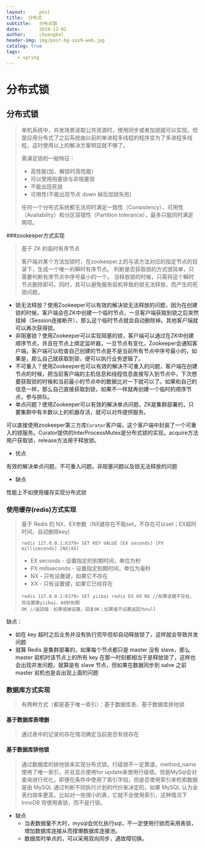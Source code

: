 ```yaml
---
layout:     post
title:	分布式
subtitle: 	分布式锁
date:       2019-12-01
author:     chuangkel
header-img: img/post-bg-ios9-web.jpg
catalog: true
tags:
    - spring
---
```


# 分布式锁


## 分布式锁

> 单机系统中，并发场景读取公共资源时，使用同步或者加锁就可以实现。但是应用分布式了之后系统由以前的单进程多线程的程序变为了多进程多线程，这时使用以上的解决方案明显就不够了。
>
> 需满足锁的一般特征：
>
> - 高性能(加、解锁时高性能）
> - 可以使用阻塞锁与非阻塞锁
> - 不能出现死锁
> - 可用性(不能出现节点 down 掉后加锁失败)
>
> 任何一个分布式系统都无法同时满足一致性（Consistency）、可用性（Availability）和分区容错性（Partition tolerance），最多只能同时满足两项。



###zookeeper方式实现

> 基于 ZK 的临时有序节点
>
> 客户端对某个方法加锁时，在zookeeper上的与该方法对应的指定节点的目录下，生成一个唯一的瞬时有序节点。 判断是否获取锁的方式很简单，只需要判断有序节点中序号最小的一个。 当释放锁的时候，只需将这个瞬时节点删除即可。同时，其可以避免服务宕机导致的锁无法释放，而产生的死锁问题。

- 锁无法释放？使用Zookeeper可以有效的解决锁无法释放的问题，因为在创建锁的时候，客户端会在ZK中创建一个临时节点，一旦客户端获取到锁之后突然挂掉（Session连接断开），那么这个临时节点就会自动删除掉。其他客户端就可以再次获得锁。
- 非阻塞锁？使用Zookeeper可以实现阻塞的锁，客户端可以通过在ZK中创建顺序节点，并且在节点上绑定监听器，一旦节点有变化，Zookeeper会通知客户端，客户端可以检查自己创建的节点是不是当前所有节点中序号最小的，如果是，那么自己就获取到锁，便可以执行业务逻辑了。
- 不可重入？使用Zookeeper也可以有效的解决不可重入的问题，客户端在创建节点的时候，把当前客户端的主机信息和线程信息直接写入到节点中，下次想要获取锁的时候和当前最小的节点中的数据比对一下就可以了。如果和自己的信息一样，那么自己直接获取到锁，如果不一样就再创建一个临时的顺序节点，参与排队。
- 单点问题？使用Zookeeper可以有效的解决单点问题，ZK是集群部署的，只要集群中有半数以上的机器存活，就可以对外提供服务。

可以直接使用zookeeper第三方库`Curator`客户端，这个客户端中封装了一个可重入的锁服务。Curator提供的InterProcessMutex是分布式锁的实现。acquire方法用户获取锁，release方法用于释放锁。

* 优点

有效的解决单点问题，不可重入问题，非阻塞问题以及锁无法释放的问题

* 缺点

性能上不如使用缓存实现分布式锁



### 使用缓存(redis)方式实现

> 基于 Redis 的 NX、EX参数（NX键存在不能set，不存在可以set；EX超时时间，自动删除key)
>
> ```redis
> redis 127.0.0.1:6379> SET KEY VALUE [EX seconds] [PX milliseconds] [NX|XX]
> ```
>
> - EX seconds - 设置指定的到期时间，单位为秒
> - PX milliseconds - 设置指定到期时间，单位为毫秒
> - NX - 只有设置键，如果它不存在
> - XX - 只有设置键，如果它已经存在
>
> ```redis
> redis 127.0.0.1:6379> SET yiibai redis EX 60 NX //如果该键不存在，将设置键yiibai，60秒到期
> OK //返回值：如果值被设置，回复OK；如果值不设置返回为null
> ```

缺点：

- 如在 key 超时之后业务并没有执行完毕但却自动释放锁了，这样就会导致并发问题
- 就算 Redis 是集群部署的，如果每个节点都只是 master 没有 slave，那么 master 宕机时该节点上的所有 key 在那一时刻都相当于是释放锁了，这样也会出现并发问题。就算是有 slave 节点，但如果在数据同步到 salve 之前 master 宕机也是会出现上面的问题

### 数据库方式实现

> 有两种方式（都是基于唯一索引）：基于数据库表、基于数据库排他锁

#### 基于数据库表增删

> 通过表中的记录的存在情况确定当前是否有锁存在

#### 基于数据库排他锁

> 通过数据库的排他锁来实现分布式锁。行级锁不一定靠谱，method_name 使用了唯一索引，并且显示使用for update来使用行级锁。但是MySql会对查询进行优化，即便在条件中使用了索引字段，但是否使用索引来检索数据是由 MySQL 通过判断不同执行计划的代价来决定的，如果 MySQL 认为全表扫效率更高，比如对一些很小的表，它就不会使用索引，这种情况下 InnoDB 将使用表锁，而不是行锁。

* 缺点
  * 当表数据量不大时，mysql会优化执行sql，不一定使用行锁而采用表锁，增加数据库连接从而撑爆数据库连接池。
  * 数据库时单点的，可以采用双向同步，遇故障切换。

